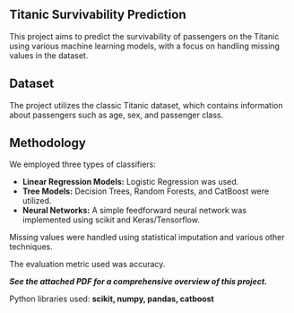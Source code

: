 ## Titanic Survivability Prediction

This project aims to predict the survivability of passengers on the Titanic using various machine learning models, with a focus on handling missing values in the dataset.

## Dataset

The project utilizes the classic Titanic dataset, which contains information about passengers such as age, sex, and passenger class.

## Methodology

We employed three types of classifiers:

* **Linear Regression Models:** Logistic Regression was used.
* **Tree Models:** Decision Trees, Random Forests, and CatBoost were utilized.
* **Neural Networks:** A simple feedforward neural network was implemented using scikit and Keras/Tensorflow.

Missing values were handled using statistical imputation and various other techniques.

The evaluation metric used was accuracy.

***See the attached PDF for a comprehensive overview of this project.***

Python libraries used: **scikit, numpy, pandas, catboost** 

